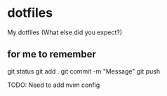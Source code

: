 # dotfiles
My dotfiles (What else did you expect?)


## for me to remember
git status
git add .
git commit -m "Message"
git push

TODO: Need to add nvim config
